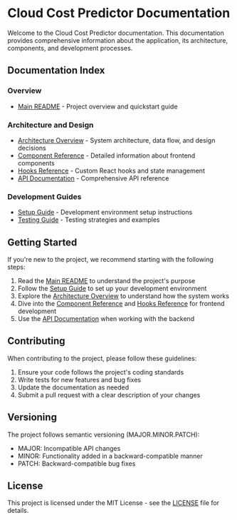 # Cloud Cost Predictor Documentation

Welcome to the Cloud Cost Predictor documentation. This documentation provides comprehensive information about the application, its architecture, components, and development processes.

## Documentation Index

### Overview

- [Main README](../README.md) - Project overview and quickstart guide

### Architecture and Design

- [Architecture Overview](ARCHITECTURE.md) - System architecture, data flow, and design decisions
- [Component Reference](COMPONENTS.md) - Detailed information about frontend components
- [Hooks Reference](HOOKS.md) - Custom React hooks and state management
- [API Documentation](API.md) - Comprehensive API reference

### Development Guides

- [Setup Guide](SETUP.md) - Development environment setup instructions
- [Testing Guide](TESTING.md) - Testing strategies and examples

## Getting Started

If you're new to the project, we recommend starting with the following steps:

1. Read the [Main README](../README.md) to understand the project's purpose
2. Follow the [Setup Guide](SETUP.md) to set up your development environment
3. Explore the [Architecture Overview](ARCHITECTURE.md) to understand how the system works
4. Dive into the [Component Reference](COMPONENTS.md) and [Hooks Reference](HOOKS.md) for frontend development
5. Use the [API Documentation](API.md) when working with the backend

## Contributing

When contributing to the project, please follow these guidelines:

1. Ensure your code follows the project's coding standards
2. Write tests for new features and bug fixes
3. Update the documentation as needed
4. Submit a pull request with a clear description of your changes

## Versioning

The project follows semantic versioning (MAJOR.MINOR.PATCH):

- MAJOR: Incompatible API changes
- MINOR: Functionality added in a backward-compatible manner
- PATCH: Backward-compatible bug fixes

## License

This project is licensed under the MIT License - see the [LICENSE](../LICENSE) file for details.